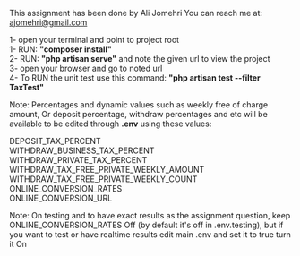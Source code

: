 This assignment has been done by Ali Jomehri You can reach me at: ajomehri@gmail.com

1- open your terminal and point to project root<br>
1- RUN: <b>"composer install"</b><br>
2- RUN: <b>"php artisan serve"</b> and note the given url to view the project<br>
3- open your browser and go to noted url<br>
4- To RUN the unit test use this command: <b>"php artisan test --filter TaxTest"</b><br>

Note: Percentages and dynamic values such as weekly free of charge amount, Or deposit percentage, withdraw percentages and etc will be available to be edited through
<b>.env</b> using these values:

DEPOSIT_TAX_PERCENT<br>
WITHDRAW_BUSINESS_TAX_PERCENT<br>
WITHDRAW_PRIVATE_TAX_PERCENT<br>
WITHDRAW_TAX_FREE_PRIVATE_WEEKLY_AMOUNT<br>
WITHDRAW_TAX_FREE_PRIVATE_WEEKLY_COUNT<br>
ONLINE_CONVERSION_RATES<br>
ONLINE_CONVERSION_URL<br>

Note: On testing and to have exact results as the assignment question, keep ONLINE_CONVERSION_RATES Off (by default it's off in .env.testing), but if you want to test or 
have realtime results edit main .env and set it to true
turn it On